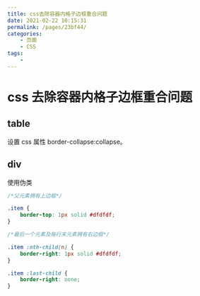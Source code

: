 ```yaml
---
title: css去除容器内格子边框重合问题
date: 2021-02-22 10:15:31
permalink: /pages/23bf44/
categories:
    - 页面
    - CSS
tags:
    -
---
```


# css 去除容器内格子边框重合问题

## table

设置 css 属性 border-collapse:collapse。

## div

使用伪类

```css
/*父元素拥有上边框*/

.item {
    border-top: 1px solid #dfdfdf;
}

/*最后一个元素及每行末元素拥有右边框*/

.item :nth-child(n) {
    border-right: 1px solid #dfdfdf;
}

.item :last-child {
    border-right: none;
}
```
